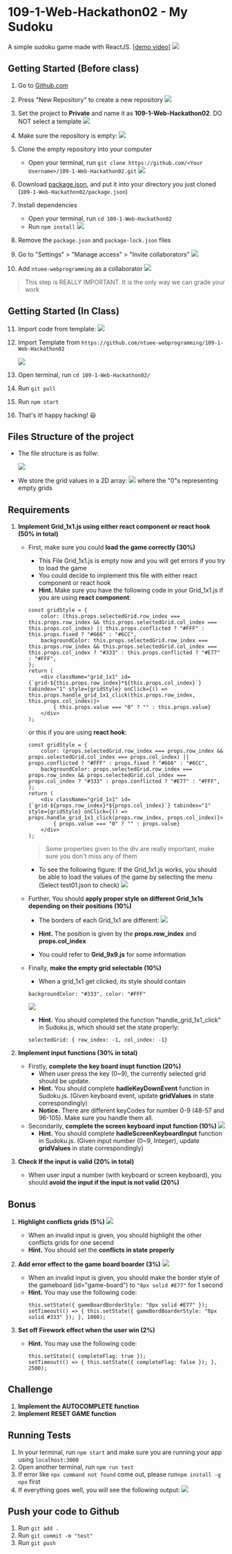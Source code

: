 # 109-1-Web-Hackathon02 - My Sudoku
A simple sudoku game made with ReactJS. [[demo video]](https://youtu.be/Y-CJbfves4Y)
![](https://i.imgur.com/nfCTHYt.png)

## Getting Started (Before class)
1. Go to [Github.com](https://github.com/)
2. Press "New Repository" to create a new repository ![](https://i.imgur.com/Qdlxgcf.png)
3. Set the project to **Private** and name it as **109-1-Web-Hackathon02**. DO NOT select a template
    ![](https://i.imgur.com/UN0RRam.png)

4. Make sure the repository is empty:
    ![](https://i.imgur.com/tDxcSDw.png)
    
5. Clone the empty repository into your computer 
    * Open your terminal, run `git clone https://github.com/<Your Username>/109-1-Web-Hackathon02.git`
    ![](https://i.imgur.com/lT6SjWv.png)
6.  Download [package.json](https://drive.google.com/file/d/1z_xm1WhudFH0uxCIm0YrRvMhSnUB8XPn/view?usp=sharing), and put it into your directory you just cloned (`109-1-Web-Hackathon02/package.json`)
7.  Install dependencies
    * Open your terminal, run `cd 109-1-Web-Hackathon02`
    * Run `npm install`
    ![](https://i.imgur.com/KM85CY9.png)
    
8. Remove the `package.json` and `package-lock.json` files

9. Go to "Settings" > "Manage access" > "Invite collaborators" 
![](https://i.imgur.com/ykYzuwP.png)



10. Add `ntuee-webprogramming` as a collaborator
![](https://i.imgur.com/Q3SQVMX.png)

> This step is REALLY IMPORTANT. It is the only way we can grade your work

## Getting Started (In Class)
11. Import code from template:
    ![](https://i.imgur.com/16fK6KB.png)
12. Import Template from `https://github.com/ntuee-webprogramming/109-1-Web-Hackathon02`

    ![](https://i.imgur.com/dmdDfOL.png)
    
13. Open terminal, run `cd 109-1-Web-Hackathon02/`
14. Run `git pull`
15. Run `npm start`
16. That's it! happy hacking! 😃

## Files Structure of the project
* The file structure is as follw:

    ![](https://i.imgur.com/bnG4QTc.png)
    
* We store the grid values in a 2D array:
    ![](https://i.imgur.com/LViqGD2.png)
    where the "0"s representing empty grids

## Requirements
1. **Implement Grid_1x1.js using either react component or react hook (50% in total)**
    * First, make sure you could **load the game correctly (30%)**
        * This File Grid_1x1.js is empty now and you will get errors if you try to load the game
        * You could decide to implement this file with either react component or react hook
        * **Hint.** Make sure you have the following code in your Grid_1x1.js if you are using **react component**:
        ```javascript=
        const gridStyle = {
            color: (this.props.selectedGrid.row_index === this.props.row_index && this.props.selectedGrid.col_index === this.props.col_index) || this.props.conflicted ? "#FFF" : this.props.fixed ? "#666" : "#6CC",
            backgroundColor: this.props.selectedGrid.row_index === this.props.row_index && this.props.selectedGrid.col_index === this.props.col_index ? "#333" : this.props.conflicted ? "#E77" : "#FFF",
        };
        return (
            <div className="grid_1x1" id={`grid-${this.props.row_index}*${this.props.col_index}`} tabindex="1" style={gridStyle} onClick={() => this.props.handle_grid_1x1_click(this.props.row_index, this.props.col_index)}>
                { this.props.value === "0" ? "" : this.props.value}
            </div>
        );
        ```
        or this if you are using **react hook**:
        ```javascript=
        const gridStyle = {
            color: (props.selectedGrid.row_index === props.row_index && props.selectedGrid.col_index === props.col_index) || props.conflicted ? "#FFF" : props.fixed ? "#666" : "#6CC",
            backgroundColor: props.selectedGrid.row_index === props.row_index && props.selectedGrid.col_index === props.col_index ? "#333" : props.conflicted ? "#E77" : "#FFF",
        };
        return (
            <div className="grid_1x1" id={`grid-${props.row_index}*${props.col_index}`} tabindex="1" style={gridStyle} onClick={() => props.handle_grid_1x1_click(props.row_index, props.col_index)}>
                { props.value === "0" ? "" : props.value}
            </div>
        );
        ```
        > Some properties given to the div are really important, make sure you don't miss any of them
        
        * To see the following figure: 
            If the Grid_1x1.js works, you should be able to load the values of the game by selecting the menu (Select test01.json to check)
        ![](https://i.imgur.com/VGzwCvg.png)
    
    * Further, You should **apply proper style on different Grid_1x1s depending on their positions (10%)**
        * The borders of each Grid_1x1 are different:
        ![](https://i.imgur.com/2BL0ehS.png)

        * **Hint.** The position is given by the **props.row_index** and **props.col_index**
        * You could refer to **Grid_9x9.js** for some information
    * Finally, **make the empty grid selectable (10%)**
        * When a grid_1x1 get clicked, its style should contain 
        ```css=
        backgroundColor: "#333", color: "#FFF"
        ```
        ![](https://i.imgur.com/eZ1d1DO.png)
        * **Hint.** You should completed the function "handle_grid_1x1_click" in Sudoku.js, which should set the state properly:
        ```json=
        selectedGrid: { row_index: -1, col_index: -1}
        ```
        
2. **Implement input functions (30% in total)**
    * Firstly, **complete the key board inupt function (20%)**
        * When user press the key (0~9), the currently selected grid should be update.
        * **Hint.** You should complete **hadleKeyDownEvent** function in Sudoku.js. (Given keyboard event, update **gridValues** in state correspondingly)
        * **Notice.** There are different keyCodes for number 0-9 (48-57 and 96-105). Make sure you handle them all.
    * Secondarily, **complete the screen keyboard input function (10%)**
        ![](https://i.imgur.com/J99Qqdp.png)
        * **Hint.** You should complete **hadleScreenKeyboardInput** function in Sudoku.js. (Given input number (0~9, Integer), update **gridValues** in state correspondingly)
3. **Check If the input is valid (20% in total)**
    * When user input a number (with keyboard or screen keyboard), you should **avoid the input if the input is not valid (20%)**

## Bonus
1. **Highlight conflicts grids (5%)**
    ![](https://i.imgur.com/aRXdJt1.png) 
    * When an invalid input is given, you should highlight the other conflicts grids for one secend
    * **Hint.** You should set the **conflicts in state properly**
        
2. **Add error effect to the game board boarder (3%)**
    ![](https://i.imgur.com/8nvOT1K.png)
    * When an invalid input is given, you should make the border style of the gameboard (id="game-board") to `"8px solid #E77"` for 1 second
    * **Hint.** You may use the following code:
        ```javascript=
        this.setState({ gameBoardBorderStyle: "8px solid #E77" });
        setTimeout(() => { this.setState({ gameBordBoarderStyle: "8px solid #333" }); }, 1000);
        ```
3. **Set off Firework effect when the user win (2%)**
    * **Hint.** You may use the following code:
        ```javascript=
        this.setState({ completeFlag: true });
        setTimeout(() => { this.setState({ completeFlag: false }); }, 2500);
        ```
## Challenge
1. **Implement the AUTOCOMPLETE function**
2. **Implement RESET GAME function**

## Running Tests
1. In your terminal, run `npm start` and make sure you are running your app using `localhost:3000`
2. Open another terminal, run `npm run test`
3. If error like `npx command not found` come out, please run`npm install -g npx` first
4. If everything goes well, you will see the following output:
    ![](https://i.imgur.com/Epj3zGZ.png)
    
## Push your code to Github
1. Run `git add .`
2. Run `git commit -m "test"`
3. Run `git push`
